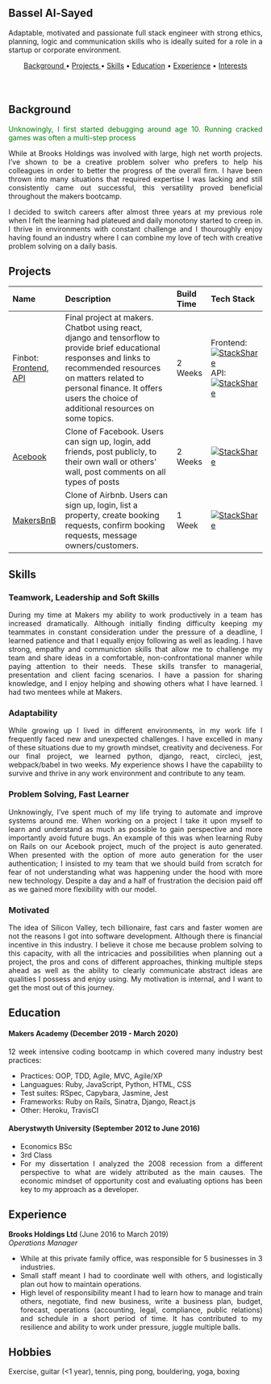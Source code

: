 ## Bassel Al-Sayed

<div align="justify">

  Adaptable, motivated and passionate full stack engineer with strong ethics, planning, logic and communication skills who is ideally   suited for a role in a startup or corporate environment.

  <div align="center"> 
    <div style="margin-bottom: 10px">
      <a href="#background">Background </a> • 
      <a href="#projects">Projects </a> • 
      <a href="#skills">Skills</a> • 
      <a href="#education">Education</a> • 
      <a href="#experience">Experience</a> • 
      <a href="#interests">Interests</a>
    </div>
  
  <!-- tech stack -->
  <div style="margin-bottom: 10px">
    <a href="https://stackshare.io/basselalsayed/worked-with"><img src="http://img.shields.io/badge/tech-stack-0690fa.svg?style=flat" alt=""></a> 
  </div>
  
  <!-- sourcerer badges -->
  <div>
    <a href="https://sourcerer.io/basselalsayed"><img src="https://img. shields.io/badge/Ruby-303%20commits-orange.svg" alt=""></a> 
    <a href="https://sourcerer.io/basselalsayed"><img src="https://img. shields.io/badge/JavaScript-209%20commits-orange.svg" alt=""></a> 
    <a href="https://sourcerer.io/basselalsayed"><img src="https://img. shields.io/badge/CSS-196%20commits-orange.svg" alt=""></a> 
    <a href="https://sourcerer.io/basselalsayed"><img src="https://img. shields.io/badge/HTML-179%20commits-orange.svg" alt=""></a> 
    <a href="https://sourcerer.io/basselalsayed"><img src="https://img. shields.io/badge/SQL-55%20commits-orange.svg" alt=""></a> 
    <a href="https://sourcerer.io/basselalsayed"><img src="https://img. shields.io/badge/Python-27%20commits-orange.svg" alt=""></a>
  </div>
  </div>

## Background

<p style="color: green"> 
  Unknowingly, I first started debugging around age 10. Running cracked games was often a multi-step process 
</P>

While at Brooks Holdings was involved with large, high net worth projects. I’ve shown to be a creative problem solver who prefers to help his colleagues in order to better the progress of the overall firm. I have been thrown into many situations that required expertise I was lacking and still consistently came out successful, this versatility proved beneficial throughout the makers bootcamp. 

I decided to switch careers after almost three years at my previous role when I felt the learning had plateued and daily monotony started to creep in. I thrive in environments with constant challenge and I thouroughly enjoy having found an industry where I can combine my love of tech with creative problem solving on a daily basis.


## Projects
| Name | Description | Build Time | Tech Stack |
| :------ | :------------- | :------ | :-----|
| Finbot: [Frontend](https://github.com/basselalsayed/finbot), [API](https://github.com/nikimanoledaki/finbot-api) | Final project at makers. Chatbot using react, django and tensorflow to provide brief educational responses and links to recommended resources on matters related to personal finance. It offers users the choice of additional resources on some topics. | 2 Weeks | Frontend: [![StackShare](http://img.shields.io/badge/tech-stack-0690fa.svg?style=flat)](https://stackshare.io/basselalsayed/finbot) API: [![StackShare](http://img.shields.io/badge/tech-stack-0690fa.svg?style=flat)](https://stackshare.io/basselalsayed/finbot-api-stack)|
| [Acebook](https://github.com/basselalsayed/acebook-derailed) |Clone of Facebook. Users can sign up, login, add friends, post publicly, to their own wall or others' wall, post comments on all types of posts| 2 Weeks | [![StackShare](http://img.shields.io/badge/tech-stack-0690fa.svg?style=flat)](https://stackshare.io/basselalsayed/acebook) |
| [MakersBnB](https://github.com/basselalsayed/makersbnb) |Clone of Airbnb. Users can sign up, login, list a property, create booking requests, confirm booking requests, message owners/customers. | 1 Week | [![StackShare](http://img.shields.io/badge/tech-stack-0690fa.svg?style=flat)](https://stackshare.io/basselalsayed/makersbnb)|

## Skills

### Teamwork, Leadership and Soft Skills

During my time at Makers my ability to work productively in a team has increased dramatically. Although initially finding difficulty keeping my teammates in constant consideration under the pressure of a deadline, I learned patience and that I equally enjoy following as well as leading. I have strong, empathy and communiction skills that allow me to challenge my team and share ideas in a comfortable, non-confrontational manner while paying attention to their needs. These skills transfer to managerial, presentation and client facing scenarios. I have a passion for sharing knowledge, and I enjoy helping and showing others what I have learned. I had two mentees while at Makers.


### Adaptability

While growing up I lived in different environments, in my work life I frequently faced new and unexpected challenges. I have excelled in many of these situations due to my growth mindset, creativity and deciveness. For our final project, we learned python, django, react, circleci, jest, webpack/babel in two weeks. My experience shows I have the capability to survive and thrive in any work environment and contribute to any team. 


### Problem Solving, Fast Learner

Unknowingly, I've spent much of my life trying to automate and improve systems around me. When working on a project I take it upon myself to learn and understand as much as possible to gain perspective and more importantly avoid future bugs. An example of this was when learning Ruby on Rails on our Acebook project, much of the project is auto generated. When presented with the option of more auto generation for the user authentication; I insisted to my team that we should build from scratch for fear of not understanding what was happening under the hood with more new technology. Despite a day and a half of frustration the decision paid off as we gained more flexibility with our model.

### Motivated

The idea of Silicon Valley, tech billionaire, fast cars and faster women are not the reasons I got into software development. Although there is financial incentive in this industry. I believe it chose me because problem solving to this capacity, with all the intricacies and possibilities when planning out a project, the pros and cons of different approaches, thinking multiple steps ahead as well as the ability to clearly communicate abstract ideas are qualities I possess and enjoy using. My motivation is internal, and I want to get the most out of this journey. 


## Education

#### Makers Academy (December 2019 - March 2020)
12 week intensive coding bootcamp in which covered many industry best practices:

- Practices: OOP, TDD, Agile, MVC, Agile/XP
- Languagues: Ruby, JavaScript, Python, HTML, CSS
- Test suites: RSpec, Capybara, Jasmine, Jest
- Frameworks: Ruby on Rails, Sinatra, Django, React.js
- Other: Heroku, TravisCI
  
#### Aberystwyth University (September 2012 to June 2016)

- Economics BSc
- 3rd Class
- For my dissertation I analyzed the 2008 recession from a different perspective to what are widely attributed as the main causes. The economic mindset of opportunity cost and evaluating options has been key to my approach as a developer. 


## Experience

**Brooks Holdings Ltd** (June 2016 to March 2019)    
*Operations Manager*  
- While at this private family office, was responsible for 5 businesses in 3 industries.
- Small staff meant I had to coordinate well with others, and logistically plan out how to maintain operations.
- High level of responsibility meant I had to learn how to manage and train others, negotiate, find new business, write a business plan, budget, forecast, operations (accounting, legal, compliance, public relations) and schedule in a short period of time. It has contributed to my resilience and ability to work under pressure, juggle multiple balls.
 
## Hobbies

Exercise, guitar (<1 year), tennis, ping pong, bouldering, yoga, boxing
</div>